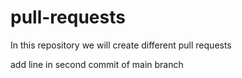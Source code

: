 # pull-requests
In this repository we will create different pull requests

add line in second commit of main branch
